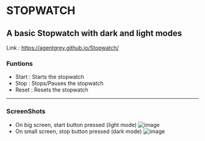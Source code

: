 # STOPWATCH 
## A basic Stopwatch with dark and light modes
 Link : https://agentgrey.github.io/Stopwatch/ 
 
### Funtions 
* Start : Starts the stopwatch
* Stop : Stops/Pauses the stopwatch
* Reset : Resets the stopwatch
***
### ScreenShots
* On big screen, start button pressed (light mode)
![image](https://user-images.githubusercontent.com/90390855/216834199-98460843-8bd6-4ccf-a77f-cd1fe08558c4.png)
* On small screen, stop button pressed (dark mode)
![image](https://user-images.githubusercontent.com/90390855/216834264-ba713497-bd02-4383-bde3-653a6f9d5d13.png)


